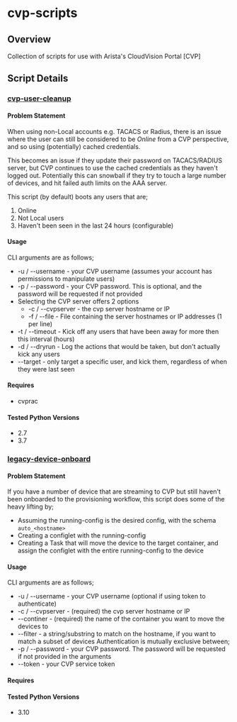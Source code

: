# cvp-scripts
## Overview
Collection of scripts for use with Arista's CloudVision Portal [CVP]

## Script Details
### [cvp-user-cleanup](https://github.com/colinmacgiolla/cvp-scripts/blob/main/cvp-user-cleanup.py)
#### Problem Statement
When using non-Local accounts e.g. TACACS or Radius, there is an issue where the user can still be considered to be *Online* from a CVP perspective, and so using (potentially) cached credentials.

This becomes an issue if they update their password on TACACS/RADIUS server, but CVP continues to use the cached credentials as they haven't logged out. Potentially this can snowball if they try to touch a large number of devices, and hit failed auth limits on the AAA server.

This script (by default) boots any users that are;
1. Online
2. Not Local users
3. Haven't been seen in the last 24 hours (configurable)
#### Usage
CLI arguments are as follows;
* -u / --username - your CVP username (assumes your account has permissions to manipulate users)
* -p / --password - your CVP password. This is optional, and the password will be requested if not provided
* Selecting the CVP server offers 2 options
  * -c / --cvpserver - the cvp server hostname or IP
  * -f / --file - File containing the server hostnames or IP addresses (1 per line)
* -t / --timeout - Kick off any users that have been away for more then this interval (hours)
* -d / --dryrun - Log the actions that would be taken, but don't actually kick any users
* --target - only target a specific user, and kick them, regardless of when they were last seen

#### Requires
* cvprac

#### Tested Python Versions
* 2.7
* 3.7

### [legacy-device-onboard](http://github.com/colinmacgiolla/cvp-scripts/blob/main/legacy-device-onboard.py)

#### Problem Statement
If you have a number of device that are streaming to CVP but still haven't been onboarded to the provisioning workflow, this script does some of the heavy lifting by;
* Assuming the running-config is the desired config, with the schema `auto_<hostname>`
* Creating a configlet with the running-config
* Creating a Task that will move the device to the target container, and assign the configlet with the entire running-config to the device

#### Usage
CLI arguments are as follows;
* -u / --username - your CVP username (optional if using token to authenticate)
* -c / --cvpserver - (required) the cvp server hostname or IP
* --continer - (required) the name of the container you want to move the devices to
* --filter - a string/substring to match on the hostname, if you want to match a subset of devices
Authentication is mutually exclusive between;
* -p / --password - your CVP password. The password will be requested if not provided in the arguments
* --token - your CVP service token

#### Requires


#### Tested Python Versions
* 3.10